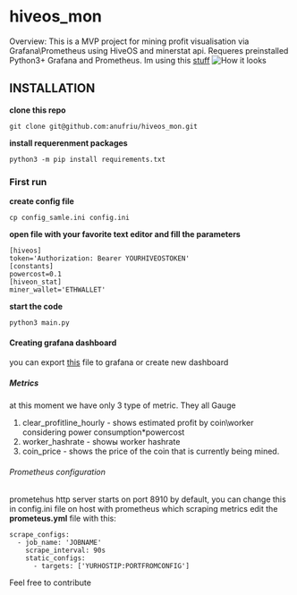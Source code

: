 # hiveos_mon
Overview:
This is a MVP project for mining profit visualisation via Grafana\Prometheus using HiveOS and minerstat api.
Requeres preinstalled Python3+ Grafana and Prometheus. Im using this [stuff](https://github.com/stefanprodan/dockprom)
![How it looks](https://github.com/anufriu/hiveos_mon/blob/master/images/preview.png)

## INSTALLATION
__clone this repo__
```
git clone git@github.com:anufriu/hiveos_mon.git
```
__install requerenment packages__
```
python3 -m pip install requirements.txt
```
### First run
__create config file__
```
cp config_samle.ini config.ini
```
__open file with your favorite text editor and fill the parameters__
```
[hiveos]
token='Authorization: Bearer YOURHIVEOSTOKEN'
[constants]
powercost=0.1
[hiveon_stat]
miner_wallet='ETHWALLET'
```
__start the code__
```
python3 main.py
```
#### Creating grafana dashboard
you can export [this](https://github.com/anufriu/hiveos_mon/blob/master/grafana_preset/Miner%20stat-example.json) file to grafana or create new dashboard
##### Metrics
at this moment we have only 3 type of metric. They all Gauge
1) clear_profitline_hourly - shows estimated profit by coin\worker considering power consumption*powercost
2) worker_hashrate - showы worker hashrate
3) coin_price - shows the price of the coin that is currently being mined.

###### Prometheus configuration
prometehus http server starts on port 8910 by default, you can change this in config.ini file
on host with prometheus which scraping metrics edit the __prometeus.yml__ file
with this:
```
scrape_configs:  
  - job_name: 'JOBNAME'
    scrape_interval: 90s
    static_configs:
      - targets: ['YURHOSTIP:PORTFROMCONFIG']
```
Feel free to contribute
